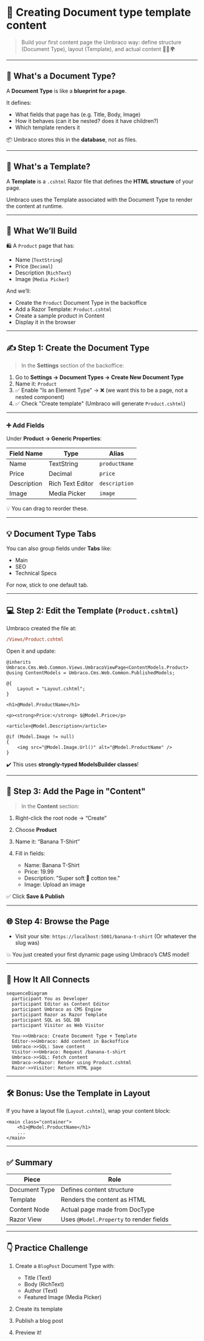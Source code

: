 # 🧱 Creating Document type template content

> Build your first content page the Umbraco way: define structure (Document Type), layout (Template), and actual content 🔧📝🌍

---

## 🧠 What's a Document Type?

A **Document Type** is like a **blueprint for a page**.

It defines:

- What fields that page has (e.g. Title, Body, Image)
- How it behaves (can it be nested? does it have children?)
- Which template renders it

📦 Umbraco stores this in the **database**, not as files.

---

## 🧠 What's a Template?

A **Template** is a `.cshtml` Razor file that defines the **HTML structure** of your page.

Umbraco uses the Template associated with the Document Type to render the content at runtime.

---

## 🔨 What We’ll Build

🛍️ A `Product` page that has:

- Name (`TextString`)
- Price (`Decimal`)
- Description (`RichText`)
- Image (`Media Picker`)

And we’ll:

- Create the `Product` Document Type in the backoffice
- Add a Razor Template: `Product.cshtml`
- Create a sample product in Content
- Display it in the browser

---

## ✍️ Step 1: Create the Document Type

> In the **Settings** section of the backoffice:

1. Go to **Settings → Document Types → Create New Document Type**
2. Name it: `Product`
3. ✅ Enable "Is an Element Type" → ❌ (we want this to be a page, not a nested component)
4. ✅ Check "Create template" (Umbraco will generate `Product.cshtml`)

---

### ➕ Add Fields

Under **Product → Generic Properties**:

| Field Name  | Type             | Alias         |
| ----------- | ---------------- | ------------- |
| Name        | TextString       | `productName` |
| Price       | Decimal          | `price`       |
| Description | Rich Text Editor | `description` |
| Image       | Media Picker     | `image`       |

💡 You can drag to reorder these.

---

## 💡 Document Type Tabs

You can also group fields under **Tabs** like:

- Main
- SEO
- Technical Specs

For now, stick to one default tab.

---

## 💻 Step 2: Edit the Template (`Product.cshtml`)

Umbraco created the file at:

```ini
/Views/Product.cshtml
```

Open it and update:

```cshtml
@inherits Umbraco.Cms.Web.Common.Views.UmbracoViewPage<ContentModels.Product>
@using ContentModels = Umbraco.Cms.Web.Common.PublishedModels;

@{
    Layout = "Layout.cshtml";
}

<h1>@Model.ProductName</h1>

<p><strong>Price:</strong> $@Model.Price</p>

<article>@Model.Description</article>

@if (Model.Image != null)
{
    <img src="@Model.Image.Url()" alt="@Model.ProductName" />
}
```

✔️ This uses **strongly-typed ModelsBuilder classes**!

---

## 🌱 Step 3: Add the Page in "Content"

> In the **Content** section:

1. Right-click the root node → “Create”
2. Choose **Product**
3. Name it: “Banana T-Shirt”
4. Fill in fields:

   - Name: Banana T-Shirt
   - Price: 19.99
   - Description: "Super soft 🍌 cotton tee."
   - Image: Upload an image

✅ Click **Save & Publish**

---

## 🌐 Step 4: Browse the Page

- Visit your site: `https://localhost:5001/banana-t-shirt`
  (Or whatever the slug was)

💥 You just created your first dynamic page using Umbraco’s CMS model!

---

## 🧠 How It All Connects

```mermaid
sequenceDiagram
  participant You as Developer
  participant Editor as Content Editor
  participant Umbraco as CMS Engine
  participant Razor as Razor Template
  participant SQL as SQL DB
  participant Visitor as Web Visitor

  You->>Umbraco: Create Document Type + Template
  Editor->>Umbraco: Add content in Backoffice
  Umbraco->>SQL: Save content
  Visitor->>Umbraco: Request /banana-t-shirt
  Umbraco->>SQL: Fetch content
  Umbraco->>Razor: Render using Product.cshtml
  Razor->>Visitor: Return HTML page
```

---

## 🛠️ Bonus: Use the Template in Layout

If you have a layout file (`Layout.cshtml`), wrap your content block:

```cshtml
<main class="container">
    <h1>@Model.ProductName</h1>
    ...
</main>
```

---

## ✅ Summary

| Piece         | Role                                    |
| ------------- | --------------------------------------- |
| Document Type | Defines content structure               |
| Template      | Renders the content as HTML             |
| Content Node  | Actual page made from DocType           |
| Razor View    | Uses `@Model.Property` to render fields |

---

## 👇 Practice Challenge

1. Create a `BlogPost` Document Type with:

   - Title (Text)
   - Body (RichText)
   - Author (Text)
   - Featured Image (Media Picker)

2. Create its template
3. Publish a blog post
4. Preview it!
